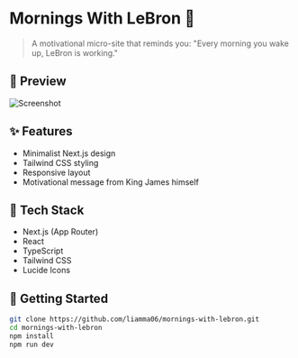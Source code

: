 # Mornings With LeBron 🏀

> A motivational micro-site that reminds you: "Every morning you wake up, LeBron is working."

## 📸 Preview
![Screenshot](public/lebron.png)

## ✨ Features
- Minimalist Next.js design
- Tailwind CSS styling
- Responsive layout
- Motivational message from King James himself

## 🧰 Tech Stack
- Next.js (App Router)
- React
- TypeScript
- Tailwind CSS
- Lucide Icons

## 🚀 Getting Started
```bash
git clone https://github.com/liamma06/mornings-with-lebron.git
cd mornings-with-lebron
npm install
npm run dev
